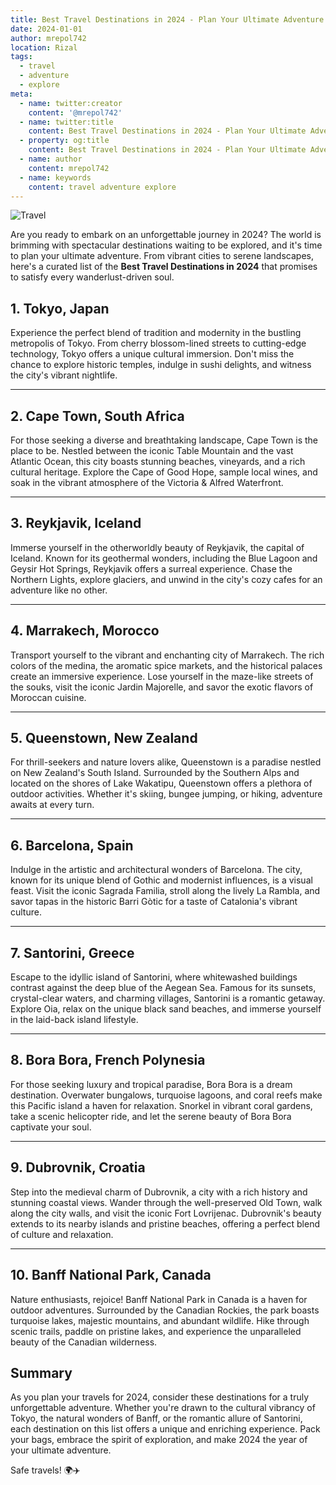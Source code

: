 ```yaml
---
title: Best Travel Destinations in 2024 - Plan Your Ultimate Adventure
date: 2024-01-01
author: mrepol742
location: Rizal  
tags:
  - travel
  - adventure
  - explore
meta:
  - name: twitter:creator
    content: '@mrepol742'
  - name: twitter:title
    content: Best Travel Destinations in 2024 - Plan Your Ultimate Adventure
  - property: og:title
    content: Best Travel Destinations in 2024 - Plan Your Ultimate Adventure
  - name: author
    content: mrepol742
  - name: keywords
    content: travel adventure explore
---
```


![Travel](/images/posts/travel.jpeg)

Are you ready to embark on an unforgettable journey in 2024? The world is brimming with spectacular destinations waiting to be explored, and it's time to plan your ultimate adventure. From vibrant cities to serene landscapes, here's a curated list of the **Best Travel Destinations in 2024** that promises to satisfy every wanderlust-driven soul.

## 1. **Tokyo, Japan**

Experience the perfect blend of tradition and modernity in the bustling metropolis of Tokyo. From cherry blossom-lined streets to cutting-edge technology, Tokyo offers a unique cultural immersion. Don't miss the chance to explore historic temples, indulge in sushi delights, and witness the city's vibrant nightlife.

---

## 2. **Cape Town, South Africa**

For those seeking a diverse and breathtaking landscape, Cape Town is the place to be. Nestled between the iconic Table Mountain and the vast Atlantic Ocean, this city boasts stunning beaches, vineyards, and a rich cultural heritage. Explore the Cape of Good Hope, sample local wines, and soak in the vibrant atmosphere of the Victoria & Alfred Waterfront.

---

## 3. **Reykjavik, Iceland**

Immerse yourself in the otherworldly beauty of Reykjavik, the capital of Iceland. Known for its geothermal wonders, including the Blue Lagoon and Geysir Hot Springs, Reykjavik offers a surreal experience. Chase the Northern Lights, explore glaciers, and unwind in the city's cozy cafes for an adventure like no other.

---

## 4. **Marrakech, Morocco**

Transport yourself to the vibrant and enchanting city of Marrakech. The rich colors of the medina, the aromatic spice markets, and the historical palaces create an immersive experience. Lose yourself in the maze-like streets of the souks, visit the iconic Jardin Majorelle, and savor the exotic flavors of Moroccan cuisine.

---

## 5. **Queenstown, New Zealand**

For thrill-seekers and nature lovers alike, Queenstown is a paradise nestled on New Zealand's South Island. Surrounded by the Southern Alps and located on the shores of Lake Wakatipu, Queenstown offers a plethora of outdoor activities. Whether it's skiing, bungee jumping, or hiking, adventure awaits at every turn.

---

## 6. **Barcelona, Spain**

Indulge in the artistic and architectural wonders of Barcelona. The city, known for its unique blend of Gothic and modernist influences, is a visual feast. Visit the iconic Sagrada Familia, stroll along the lively La Rambla, and savor tapas in the historic Barri Gòtic for a taste of Catalonia's vibrant culture.

---

## 7. **Santorini, Greece**

Escape to the idyllic island of Santorini, where whitewashed buildings contrast against the deep blue of the Aegean Sea. Famous for its sunsets, crystal-clear waters, and charming villages, Santorini is a romantic getaway. Explore Oia, relax on the unique black sand beaches, and immerse yourself in the laid-back island lifestyle.

---

## 8. **Bora Bora, French Polynesia**

For those seeking luxury and tropical paradise, Bora Bora is a dream destination. Overwater bungalows, turquoise lagoons, and coral reefs make this Pacific island a haven for relaxation. Snorkel in vibrant coral gardens, take a scenic helicopter ride, and let the serene beauty of Bora Bora captivate your soul.

---

## 9. **Dubrovnik, Croatia**

Step into the medieval charm of Dubrovnik, a city with a rich history and stunning coastal views. Wander through the well-preserved Old Town, walk along the city walls, and visit the iconic Fort Lovrijenac. Dubrovnik's beauty extends to its nearby islands and pristine beaches, offering a perfect blend of culture and relaxation.

---

## 10. **Banff National Park, Canada**

Nature enthusiasts, rejoice! Banff National Park in Canada is a haven for outdoor adventures. Surrounded by the Canadian Rockies, the park boasts turquoise lakes, majestic mountains, and abundant wildlife. Hike through scenic trails, paddle on pristine lakes, and experience the unparalleled beauty of the Canadian wilderness.

## **Summary**

As you plan your travels for 2024, consider these destinations for a truly unforgettable adventure. Whether you're drawn to the cultural vibrancy of Tokyo, the natural wonders of Banff, or the romantic allure of Santorini, each destination on this list offers a unique and enriching experience. Pack your bags, embrace the spirit of exploration, and make 2024 the year of your ultimate adventure.

Safe travels! 🌍✈️